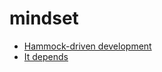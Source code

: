 <!-- this entire file is auto-generated -->

# mindset

<!-- optional markdown-notes-tree directory description starts here -->

<!-- optional markdown-notes-tree directory description ends here -->

-   [Hammock-driven development](Hammock-driven-development.md)
-   [It depends](It-depends.md)
